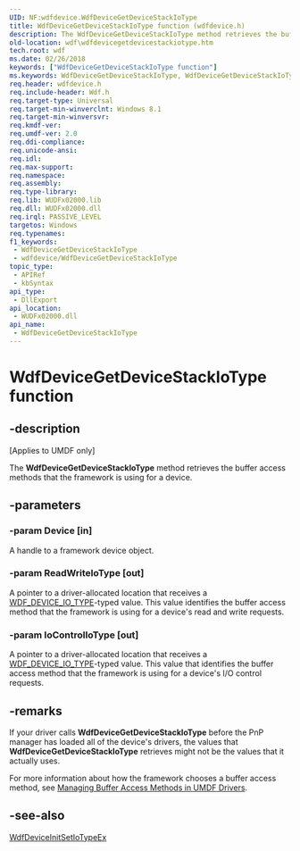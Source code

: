 ```yaml
---
UID: NF:wdfdevice.WdfDeviceGetDeviceStackIoType
title: WdfDeviceGetDeviceStackIoType function (wdfdevice.h)
description: The WdfDeviceGetDeviceStackIoType method retrieves the buffer access methods that the framework is using for a device.
old-location: wdf\wdfdevicegetdevicestackiotype.htm
tech.root: wdf
ms.date: 02/26/2018
keywords: ["WdfDeviceGetDeviceStackIoType function"]
ms.keywords: WdfDeviceGetDeviceStackIoType, WdfDeviceGetDeviceStackIoType method, wdf.wdfdevicegetdevicestackiotype, wdfdevice/WdfDeviceGetDeviceStackIoType
req.header: wdfdevice.h
req.include-header: Wdf.h
req.target-type: Universal
req.target-min-winverclnt: Windows 8.1
req.target-min-winversvr: 
req.kmdf-ver: 
req.umdf-ver: 2.0
req.ddi-compliance: 
req.unicode-ansi: 
req.idl: 
req.max-support: 
req.namespace: 
req.assembly: 
req.type-library: 
req.lib: WUDFx02000.lib
req.dll: WUDFx02000.dll
req.irql: PASSIVE_LEVEL
targetos: Windows
req.typenames: 
f1_keywords:
 - WdfDeviceGetDeviceStackIoType
 - wdfdevice/WdfDeviceGetDeviceStackIoType
topic_type:
 - APIRef
 - kbSyntax
api_type:
 - DllExport
api_location:
 - WUDFx02000.dll
api_name:
 - WdfDeviceGetDeviceStackIoType
---
```


# WdfDeviceGetDeviceStackIoType function


## -description

<p class="CCE_Message">[Applies to UMDF only]</p>

The <b>WdfDeviceGetDeviceStackIoType</b> method retrieves the buffer access methods that the framework is using for a device.

## -parameters

### -param Device [in]


A handle to a framework device object.

### -param ReadWriteIoType [out]


A pointer to a driver-allocated location that receives a <a href="/windows-hardware/drivers/ddi/wdfdevice/ne-wdfdevice-_wdf_device_io_type">WDF_DEVICE_IO_TYPE</a>-typed value. This value identifies the buffer access method that the framework is using for a device's read and write requests.

### -param IoControlIoType [out]


A pointer to a driver-allocated location that receives a <a href="/windows-hardware/drivers/ddi/wdfdevice/ne-wdfdevice-_wdf_device_io_type">WDF_DEVICE_IO_TYPE</a>-typed value. This value that identifies the buffer access method that the framework is using for a device's I/O control requests.

## -remarks

If your driver calls <b>WdfDeviceGetDeviceStackIoType</b> before the PnP manager has loaded all of the device's drivers, the values that <b>WdfDeviceGetDeviceStackIoType</b> retrieves might not be the values that it actually uses.

For more information about how the framework chooses a buffer access method, see <a href="/windows-hardware/drivers/wdf/managing-buffer-access-methods-in-umdf-drivers">Managing Buffer Access Methods in UMDF Drivers</a>.

## -see-also

<a href="/windows-hardware/drivers/ddi/wdfdevice/nf-wdfdevice-wdfdeviceinitsetiotypeex">WdfDeviceInitSetIoTypeEx</a>
